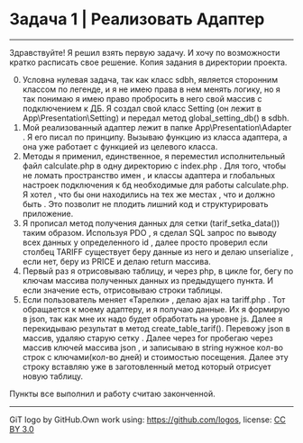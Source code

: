 # Задача 1 | Реализовать Адаптер

----------------------------------------------------------------
Здравствуйте! Я решил взять первую задачу. И хочу по возможности кратко расписать свое решение. Копия задания в директории проекта. 

0) 	Условна нулевая задача, так как класс sdbh, является сторонним классом по легенде, и я не имею права в нем менять логику, но я так понимаю я имею право пробросить в него свой массив с подключением к ДБ. Я создал свой класс Setting (он лежит в App\Presentation\Setting)  и передал метод global_setting_db() в sdbh.
1)	Мой реализованный адаптер лежит в папке App\Presentation\Adapter . Я его писал по принципу. Вызываю функцию из класса адаптера, а она уже работает с функцией из целевого класса. 
2)	Методы я применил, единственное, я переместил исполнительный файл calculate.php  в одну директорию с index.php . Для того, чтобы не ломать пространство имен , и классы адаптера и глобальных настроек подключения к  бд необходимые для работы calculate.php. Я хотел , что бы они находились на тех же местах , что и должно быть . Это позволит не плодить лишний код и структурировать приложение.
3)	Я прописал метод получения данных для сетки (tarif_setka_data()) таким образом. Используя PDO , я сделал SQL запрос по выводу всех данных у определенного id , далее просто проверил если столбец TARIFF существует беру данные из него и делаю unserialize , если нет, беру из PRICE и делаю return массива.
4)	Первый раз я отрисовываю таблицу, и через php, в цикле for, бегу по ключам массива полученных данных из предыдущего пункта. И если значение есть, отрисовываю строки таблицы.
5)	Если пользователь меняет «Тарелки» , делаю ajax на tariff.php . Тот обращается к моему адаптеру, и я получаю данные. Их я формирую в json, так как мне их надо будет обработать на уровне js. Далее я перекидываю результат в метод create_table_tarif().  Перевожу json в массив, удаляю старую сетку . Далее через for пробегаю через массив ключей массива json , и записываю в string нужное кол-во строк с ключами(кол-во дней) и стоимостью посещения. Далее эту строку вставляю уже в заготовленный метод который отрисует новую таблицу.


Пункты все выполнил и работу считаю законченной.

---

GiT logo by GitHub.Own work using: https://github.com/logos, 
license: [CC BY 3.0](https://creativecommons.org/licenses/by/3.0/deed.ru)